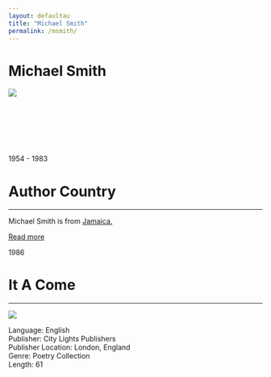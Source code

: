 ```yaml
---
layout: defaultau
title: "Michael Smith"
permalink: /msmith/
---
```

<!-- partial:index.partial.html -->
<div class="content">
    <h1>Michael Smith</h1>
    <div class="quote">
        <div><img src="https://2.bp.blogspot.com/_Ca61V1Z1LU0/THIiT8Oe4uI/AAAAAAAALQM/a6QKhY4f9gE/s1600/michael+smith+foto+3.jpg" class="logo"></div>
    </div>
    <div class="timeline">
        <div style="padding-bottom:100px;"></div>
        <div class="block">
            <div class="date right"><p class="right">1954 - 1983</p></div>
            <div class="dot"></div>
            <div class="left first">
            <div class="author_country">
                <h1>Author Country</h1><hr>
          <div class="aclocation">  <p>Michael Smith is from <a href="{{ site.baseurl }}/4">Jamaica.</a></p></div>
              <div class="acreadmore">  <a href="https://en.wikipedia.org/wiki/Mikey_Smith" target="_blank">Read more</a></div>
            </div>
            </div>
        </div>
        <div class="block">
            <div class="date left"><p class="left">1986</p></div>
            <div class="dot"></div>
            <div class="right">
                <h1>It A Come</h1><hr>
                <p><img src="https://images-na.ssl-images-amazon.com/images/I/51FaLPMCs6L._SX343_BO1,204,203,200_.jpg"></p>
                <p>
                Language: English<br>
                Publisher: City Lights Publishers<br>
                Publisher Location: London, England<br>
                Genre: Poetry Collection<br>
                Length: 61<br>
                </p>
            </div>
        </div>
      </div>
  <!-- partial -->
<script src='https://cdnjs.cloudflare.com/ajax/libs/jquery/3.1.1/jquery.min.js'></script><script  src="{{ site.baseurl }}/assets/js/authorscript.js"></script>